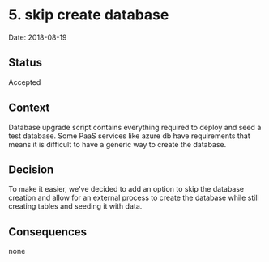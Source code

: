 # 5. skip create database

Date: 2018-08-19

## Status

Accepted

## Context

Database upgrade script contains everything required to deploy and seed a test database. Some PaaS services like azure db have requirements that means it is difficult to have a generic way to create the database.

## Decision

To make it easier, we've decided to add an option to skip the database creation and allow for an external process to create the database while still creating tables and seeding it with data.

## Consequences

none
